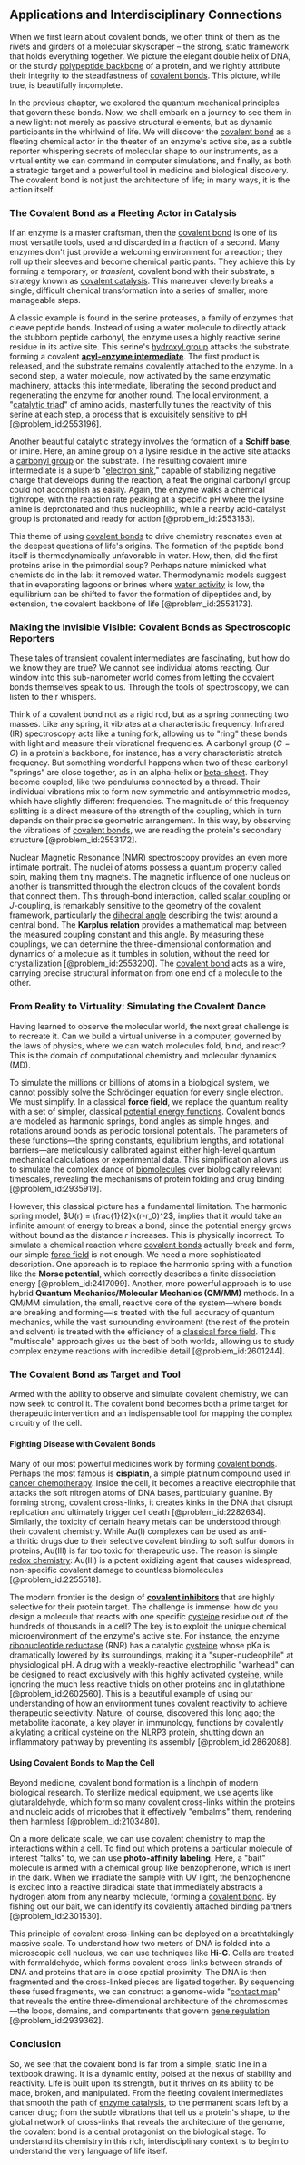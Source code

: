 ## Applications and Interdisciplinary Connections

When we first learn about covalent bonds, we often think of them as the rivets and girders of a molecular skyscraper – the strong, static framework that holds everything together. We picture the elegant double helix of DNA, or the sturdy [polypeptide backbone](@article_id:177967) of a protein, and we rightly attribute their integrity to the steadfastness of [covalent bonds](@article_id:136560). This picture, while true, is beautifully incomplete.

In the previous chapter, we explored the quantum mechanical principles that govern these bonds. Now, we shall embark on a journey to see them in a new light: not merely as passive structural elements, but as dynamic participants in the whirlwind of life. We will discover the [covalent bond](@article_id:145684) as a fleeting chemical actor in the theater of an enzyme's active site, as a subtle reporter whispering secrets of molecular shape to our instruments, as a virtual entity we can command in computer simulations, and finally, as both a strategic target and a powerful tool in medicine and biological discovery. The covalent bond is not just the architecture of life; in many ways, it is the action itself.

### The Covalent Bond as a Fleeting Actor in Catalysis

If an enzyme is a master craftsman, then the [covalent bond](@article_id:145684) is one of its most versatile tools, used and discarded in a fraction of a second. Many enzymes don't just provide a welcoming environment for a reaction; they roll up their sleeves and become chemical participants. They achieve this by forming a temporary, or *transient*, covalent bond with their substrate, a strategy known as [covalent catalysis](@article_id:169406). This maneuver cleverly breaks a single, difficult chemical transformation into a series of smaller, more manageable steps.

A classic example is found in the serine proteases, a family of enzymes that cleave peptide bonds. Instead of using a water molecule to directly attack the stubborn peptide carbonyl, the enzyme uses a highly reactive serine residue in its active site. This serine's [hydroxyl group](@article_id:198168) attacks the substrate, forming a covalent **[acyl-enzyme intermediate](@article_id:169060)**. The first product is released, and the substrate remains covalently attached to the enzyme. In a second step, a water molecule, now activated by the same enzymatic machinery, attacks this intermediate, liberating the second product and regenerating the enzyme for another round. The local environment, a "[catalytic triad](@article_id:177463)" of amino acids, masterfully tunes the reactivity of this serine at each step, a process that is exquisitely sensitive to pH [@problem_id:2553196].

Another beautiful catalytic strategy involves the formation of a **Schiff base**, or imine. Here, an amine group on a lysine residue in the active site attacks a [carbonyl group](@article_id:147076) on the substrate. The resulting covalent imine intermediate is a superb "[electron sink](@article_id:162272)," capable of stabilizing negative charge that develops during the reaction, a feat the original carbonyl group could not accomplish as easily. Again, the enzyme walks a chemical tightrope, with the reaction rate peaking at a specific pH where the lysine amine is deprotonated and thus nucleophilic, while a nearby acid-catalyst group is protonated and ready for action [@problem_id:2553183].

This theme of using [covalent bonds](@article_id:136560) to drive chemistry resonates even at the deepest questions of life's origins. The formation of the peptide bond itself is thermodynamically unfavorable in water. How, then, did the first proteins arise in the primordial soup? Perhaps nature mimicked what chemists do in the lab: it removed water. Thermodynamic models suggest that in evaporating lagoons or brines where [water activity](@article_id:147546) is low, the equilibrium can be shifted to favor the formation of dipeptides and, by extension, the covalent backbone of life [@problem_id:2553173].

### Making the Invisible Visible: Covalent Bonds as Spectroscopic Reporters

These tales of transient covalent intermediates are fascinating, but how do we know they are true? We cannot see individual atoms reacting. Our window into this sub-nanometer world comes from letting the covalent bonds themselves speak to us. Through the tools of spectroscopy, we can listen to their whispers.

Think of a covalent bond not as a rigid rod, but as a spring connecting two masses. Like any spring, it vibrates at a characteristic frequency. Infrared (IR) spectroscopy acts like a tuning fork, allowing us to "ring" these bonds with light and measure their vibrational frequencies. A carbonyl group ($C=O$) in a protein's backbone, for instance, has a very characteristic stretch frequency. But something wonderful happens when two of these carbonyl "springs" are close together, as in an alpha-helix or [beta-sheet](@article_id:136487). They become coupled, like two pendulums connected by a thread. Their individual vibrations mix to form new symmetric and antisymmetric modes, which have slightly different frequencies. The magnitude of this frequency splitting is a direct measure of the strength of the coupling, which in turn depends on their precise geometric arrangement. In this way, by observing the vibrations of [covalent bonds](@article_id:136560), we are reading the protein's secondary structure [@problem_id:2553172].

Nuclear Magnetic Resonance (NMR) spectroscopy provides an even more intimate portrait. The nuclei of atoms possess a quantum property called spin, making them tiny magnets. The magnetic influence of one nucleus on another is transmitted through the electron clouds of the covalent bonds that connect them. This through-bond interaction, called [scalar coupling](@article_id:202876) or $J$-coupling, is remarkably sensitive to the geometry of the covalent framework, particularly the [dihedral angle](@article_id:175895) describing the twist around a central bond. The **Karplus relation** provides a mathematical map between the measured coupling constant and this angle. By measuring these couplings, we can determine the three-dimensional conformation and dynamics of a molecule as it tumbles in solution, without the need for crystallization [@problem_id:2553200]. The [covalent bond](@article_id:145684) acts as a wire, carrying precise structural information from one end of a molecule to the other.

### From Reality to Virtuality: Simulating the Covalent Dance

Having learned to observe the molecular world, the next great challenge is to recreate it. Can we build a virtual universe in a computer, governed by the laws of physics, where we can watch molecules fold, bind, and react? This is the domain of computational chemistry and molecular dynamics (MD).

To simulate the millions or billions of atoms in a biological system, we cannot possibly solve the Schrödinger equation for every single electron. We must simplify. In a classical **force field**, we replace the quantum reality with a set of simpler, classical [potential energy functions](@article_id:200259). Covalent bonds are modeled as harmonic springs, bond angles as simple hinges, and rotations around bonds as periodic torsional potentials. The parameters of these functions—the spring constants, equilibrium lengths, and rotational barriers—are meticulously calibrated against either high-level quantum mechanical calculations or experimental data. This simplification allows us to simulate the complex dance of [biomolecules](@article_id:175896) over biologically relevant timescales, revealing the mechanisms of protein folding and drug binding [@problem_id:2935919].

However, this classical picture has a fundamental limitation. The harmonic spring model, $U(r) = \frac{1}{2}k(r-r_0)^2$, implies that it would take an infinite amount of energy to break a bond, since the potential energy grows without bound as the distance $r$ increases. This is physically incorrect. To simulate a chemical reaction where [covalent bonds](@article_id:136560) actually break and form, our simple [force field](@article_id:146831) is not enough. We need a more sophisticated description. One approach is to replace the harmonic spring with a function like the **Morse potential**, which correctly describes a finite dissociation energy [@problem_id:2417099]. Another, more powerful approach is to use hybrid **Quantum Mechanics/Molecular Mechanics (QM/MM)** methods. In a QM/MM simulation, the small, reactive core of the system—where bonds are breaking and forming—is treated with the full accuracy of quantum mechanics, while the vast surrounding environment (the rest of the protein and solvent) is treated with the efficiency of a [classical force field](@article_id:189951). This "multiscale" approach gives us the best of both worlds, allowing us to study complex enzyme reactions with incredible detail [@problem_id:2601244].

### The Covalent Bond as Target and Tool

Armed with the ability to observe and simulate covalent chemistry, we can now seek to control it. The covalent bond becomes both a prime target for therapeutic intervention and an indispensable tool for mapping the complex circuitry of the cell.

#### Fighting Disease with Covalent Bonds

Many of our most powerful medicines work by forming [covalent bonds](@article_id:136560). Perhaps the most famous is **cisplatin**, a simple platinum compound used in [cancer chemotherapy](@article_id:171669). Inside the cell, it becomes a reactive electrophile that attacks the soft nitrogen atoms of DNA bases, particularly guanine. By forming strong, covalent cross-links, it creates kinks in the DNA that disrupt replication and ultimately trigger cell death [@problem_id:2282634]. Similarly, the toxicity of certain heavy metals can be understood through their covalent chemistry. While Au(I) complexes can be used as anti-arthritic drugs due to their selective covalent binding to soft sulfur donors in proteins, Au(III) is far too toxic for therapeutic use. The reason is simple [redox chemistry](@article_id:151047): Au(III) is a potent oxidizing agent that causes widespread, non-specific covalent damage to countless biomolecules [@problem_id:2255518].

The modern frontier is the design of **[covalent inhibitors](@article_id:174566)** that are highly selective for their protein target. The challenge is immense: how do you design a molecule that reacts with one specific [cysteine](@article_id:185884) residue out of the hundreds of thousands in a cell? The key is to exploit the unique chemical microenvironment of the enzyme's active site. For instance, the enzyme [ribonucleotide reductase](@article_id:171403) (RNR) has a catalytic [cysteine](@article_id:185884) whose pKa is dramatically lowered by its surroundings, making it a "super-nucleophile" at physiological pH. A drug with a weakly-reactive electrophilic "warhead" can be designed to react exclusively with this highly activated [cysteine](@article_id:185884), while ignoring the much less reactive thiols on other proteins and in glutathione [@problem_id:2602560]. This is a beautiful example of using our understanding of how an environment tunes covalent reactivity to achieve therapeutic selectivity. Nature, of course, discovered this long ago; the metabolite itaconate, a key player in immunology, functions by covalently alkylating a critical cysteine on the NLRP3 protein, shutting down an inflammatory pathway by preventing its assembly [@problem_id:2862088].

#### Using Covalent Bonds to Map the Cell

Beyond medicine, covalent bond formation is a linchpin of modern biological research. To sterilize medical equipment, we use agents like glutaraldehyde, which form so many covalent cross-links within the proteins and nucleic acids of microbes that it effectively "embalms" them, rendering them harmless [@problem_id:2103480].

On a more delicate scale, we can use covalent chemistry to map the interactions within a cell. To find out which proteins a particular molecule of interest "talks" to, we can use **photo-affinity labeling**. Here, a "bait" molecule is armed with a chemical group like benzophenone, which is inert in the dark. When we irradiate the sample with UV light, the benzophenone is excited into a reactive diradical state that immediately abstracts a hydrogen atom from any nearby molecule, forming a [covalent bond](@article_id:145684). By fishing out our bait, we can identify its covalently attached binding partners [@problem_id:2301530].

This principle of covalent cross-linking can be deployed on a breathtakingly massive scale. To understand how two meters of DNA is folded into a microscopic cell nucleus, we can use techniques like **Hi-C**. Cells are treated with formaldehyde, which forms covalent cross-links between strands of DNA and proteins that are in close spatial proximity. The DNA is then fragmented and the cross-linked pieces are ligated together. By sequencing these fused fragments, we can construct a genome-wide "[contact map](@article_id:266947)" that reveals the entire three-dimensional architecture of the chromosomes—the loops, domains, and compartments that govern [gene regulation](@article_id:143013) [@problem_id:2939362].

### Conclusion

So, we see that the covalent bond is far from a simple, static line in a textbook drawing. It is a dynamic entity, poised at the nexus of stability and reactivity. Life is built upon its strength, but it thrives on its ability to be made, broken, and manipulated. From the fleeting covalent intermediates that smooth the path of [enzyme catalysis](@article_id:145667), to the permanent scars left by a cancer drug; from the subtle vibrations that tell us a protein's shape, to the global network of cross-links that reveals the architecture of the genome, the covalent bond is a central protagonist on the biological stage. To understand its chemistry in this rich, interdisciplinary context is to begin to understand the very language of life itself.